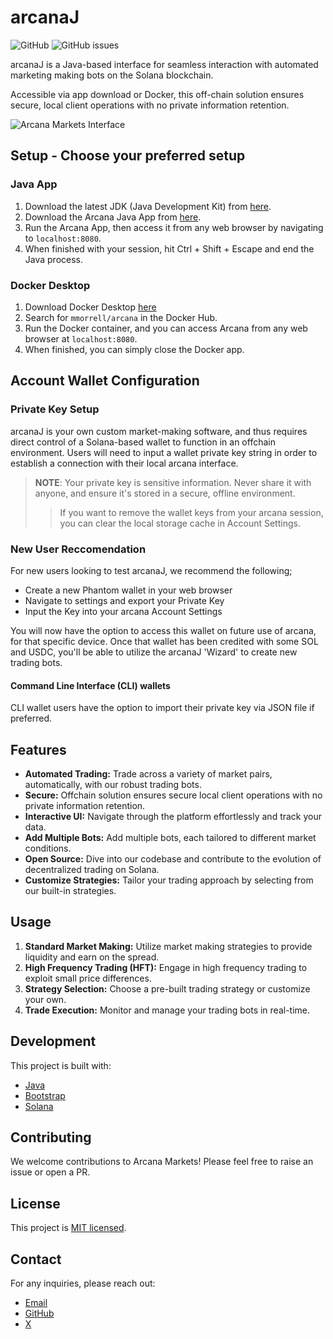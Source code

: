 # arcanaJ

![GitHub](https://img.shields.io/github/license/makolabs-xyz/arcana)
![GitHub issues](https://img.shields.io/github/issues/makolabs-xyz/arcana)

arcanaJ is a Java-based interface for seamless interaction with automated marketing making bots on the Solana blockchain. 

Accessible via app download or Docker, this off-chain solution ensures secure, local client operations with no private information retention.

![Arcana Markets Interface](https://github.com/makolabs-xyz/arcana/assets/90412655/272b4237-79f6-4cb6-a58a-155bda194cbc)

## Setup - Choose your preferred setup

### Java App
1. Download the latest JDK (Java Development Kit) from [here](https://www.oracle.com/java/technologies/javase-jdk15-downloads.html).
2. Download the Arcana Java App from [here](https://arcana.markets/arcana-1.0.jar).
3. Run the Arcana App, then access it from any web browser by navigating to `localhost:8080`.
4. When finished with your session, hit Ctrl + Shift + Escape and end the Java process.

### Docker Desktop
1. Download Docker Desktop [here](https://www.docker.com/products/docker-desktop/)
2. Search for `mmorrell/arcana` in the Docker Hub.
3. Run the Docker container, and you can access Arcana from any web browser at `localhost:8080`.
4. When finished, you can simply close the Docker app.

## Account Wallet Configuration

### Private Key Setup
arcanaJ is your own custom market-making software, and thus requires direct control of a Solana-based wallet to function in an offchain environment.
Users will need to input a wallet private key string in order to establish a connection with their local arcana interface.

> **NOTE**: Your private key is sensitive information. Never share it with anyone, and ensure it's stored in a secure, offline environment.
> > If you want to remove the wallet keys from your arcana session, you can clear the local storage cache in Account Settings.

### New User Reccomendation
For new users looking to test arcanaJ, we recommend the following;
- Create a new Phantom wallet in your web browser
- Navigate to settings and export your Private Key
- Input the Key into your arcana Account Settings

You will now have the option to access this wallet on future use of arcana, for that specific device.
Once that wallet has been credited with some SOL and USDC, you'll be able to utilize the arcanaJ 'Wizard' to create new trading bots.


#### Command Line Interface (CLI) wallets
CLI wallet users have the option to import their private key via JSON file if preferred.

## Features

- **Automated Trading:** Trade across a variety of market pairs, automatically, with our robust trading bots.
- **Secure:** Offchain solution ensures secure local client operations with no private information retention.
- **Interactive UI:** Navigate through the platform effortlessly and track your data.
- **Add Multiple Bots:** Add multiple bots, each tailored to different market conditions.
- **Open Source:** Dive into our codebase and contribute to the evolution of decentralized trading on Solana.
- **Customize Strategies:** Tailor your trading approach by selecting from our built-in strategies.

## Usage

1. **Standard Market Making:** Utilize market making strategies to provide liquidity and earn on the spread.
2. **High Frequency Trading (HFT):** Engage in high frequency trading to exploit small price differences.
4. **Strategy Selection:** Choose a pre-built trading strategy or customize your own.
5. **Trade Execution:** Monitor and manage your trading bots in real-time.

## Development

This project is built with:

- [Java](https://www.java.com/en/)
- [Bootstrap](https://getbootstrap.com/)
- [Solana](https://solana.com/)

## Contributing

We welcome contributions to Arcana Markets! Please feel free to raise an issue or open a PR.

## License

This project is [MIT licensed](LICENSE).

## Contact

For any inquiries, please reach out:

- [Email](mailto:hello@makolabs.xyz)
- [GitHub](https://github.com/makolabs-xyz)
- [X](https://twitter.com/arcanamarkets)
